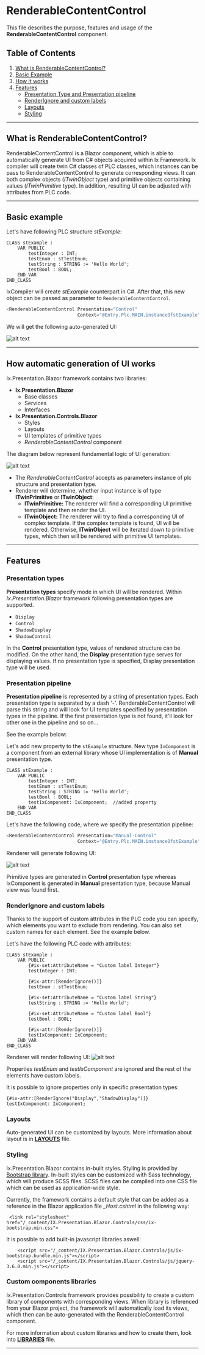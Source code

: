 # RenderableContentControl

This file describes the purpose, features and usage of the **RenderableContentControl** component.

## Table of Contents
1. [What is RenderableContentControl?](#id-RenderableContentControl)
2. [Basic Example](#id-bacisexample)
3. [How it works](#id-howitworks)
4. [Features](#id-features)
    - [Presentation Type and Presentation pipeline](#id-presentation)
    - [RenderIgnore and custom labels](#id-renderingore)
    - [Layouts](#id-layouts)
    - [Styling](#id-styling)
    
 ---   
<!-- ----------------------------------------------------------------------------------- -->
<div id='id-RenderableContentControl'/>

## What is RenderableContentControl?

RenderableContentControl is a Blazor component, which is able to automatically generate UI from C# objects acquired within Ix Framework. 
Ix compiler will create twin C# classes of PLC classes, which instances can be pass to RenderableContentControl to generate corresponding views. 
It can both complex objects (*ITwinObject* type) and primitive objects containing values (*ITwinPrimitive* type).
In addition, resulting UI can be adjusted with attributes from PLC code.

 ---   

<!-- ----------------------------------------------------------------------------------- -->
<div id='id-bacisexample'/>

## Basic example
Let's have following PLC structure *stExample*:
```T
CLASS stExample :
	VAR PUBLIC 
		testInteger : INT;
		testEnum : stTestEnum;
		testString : STRING := 'Hello World';
		testBool : BOOL;
	END_VAR    
END_CLASS
```
IxCompiler will create *stExample* counterpart in C#. After that, this new object can be passed as parameter to `RenderableContentControl`.
```C#
<RenderableContentControl Presentation="Control"
                          Context="@Entry.Plc.MAIN.instanceOfstExample"/>
```
We will get the following auto-generated UI:

![alt text](assets/test_example.png "Generated UI from stExample")

 ---   
<!-- ----------------------------------------------------------------------------------- -->
<div id='id-howitworks'/>

## How automatic generation of UI works

Ix.Presentation.Blazor framework contains two libraries: 
- **Ix.Presentation.Blazor**
    - Base classes
    - Services 
    - Interfaces 
- **Ix.Presentation.Controls.Blazor** 
    - Styles
    - Layouts
    - UI templates of primitive types
    - *RenderableContentControl* component

The diagram below represent fundamental logic of UI generation:

![alt text](assets/logic.png "Diagram of UI logic generation")

- The *RenderableContentControl* accepts as parameters instance of plc structure and presentation type.
- Renderer will determine, whether input instance is of type **ITwinPrimitive** or **ITwinObject**:
    - **ITwinPrimitive:** The renderer will find a corresponding UI primitive template and then render the UI.
    - **ITwinObject:** The renderer will try to find a corresponding UI of complex template. If the complex template is found, UI will be rendered. Otherwise, **ITwinObject** will be iterated down to primitive types, which then will be rendered with primitive UI templates.

<!-- ----------------------------------------------------------------------------------- -->

---
<div id='id-features'/>

## Features

<div id='id-presentation'/>

### **Presentation types**

**Presentation types** specify mode in which UI will be rendered. Within *Ix.Presentation.Blazor* framework following presentation types are supported.
- `Display`
- `Control`
- `ShadowDisplay`
- `ShadowControl`

In the **Control** presentation type, values of rendered structure can be modified. 
On the other hand, the **Display** presentation type serves for displaying values. 
If no presentation type is specified, Display presentation type will be used.

### **Presentation pipeline**

**Presentation pipeline** is represented by a string of presentation types.
Each presentation type is separated by a dash '-'. RenderableContentControl will parse this string and will look for UI templates specified by presentation types in the pipeline. If the first presentation type is not found, it'll look for other one in the pipeline and so on... 

See the example below:

Let's add new property to the `stExample` structure. New type `IxComponent` is a component from an external library whose UI implementation is of **Manual** presentation type.

```
CLASS stExample :
	VAR PUBLIC 
		testInteger : INT;
		testEnum : stTestEnum;
		testString : STRING := 'Hello World';
		testBool : BOOL;
		testIxComponent: IxComponent;  //added property
	END_VAR    
END_CLASS
```
Let's have the following code, where we specify the presentation pipeline:
```C#
<RenderableContentControl Presentation="Manual-Control"
                          Context="@Entry.Plc.MAIN.instanceOfstExample"/>
```
Renderer will generate following UI:

![alt text](assets/pipeline.png "UI generated with presentation pipeline")

Primitive types are generated in **Control** presentation type whereas IxComponent is generated in **Manual** presentation type, because Manual view was found first.

<div id='id-renderingore'/>

### **RenderIgnore and custom labels**


Thanks to the support of custom attributes in the PLC code you can specify, which elements you want to exclude from rendering. You can also set custom names for each element. See the example below.

Let's have the following PLC code with attributes:
```
CLASS stExample :
	VAR PUBLIC 
		{#ix-set:AttributeName = "Custom label Integer"}
		testInteger : INT;

		{#ix-attr:[RenderIgnore()]}   
		testEnum : stTestEnum;

		{#ix-set:AttributeName = "Custom label String"}
		testString : STRING := 'Hello World';

		{#ix-set:AttributeName = "Custom label Bool"}
		testBool : BOOL;

		{#ix-attr:[RenderIgnore()]}   
		testIxComponent: IxComponent;
	END_VAR  
END_CLASS
```

Renderer will render following UI:
![alt text](assets/renderignore_labels.png "Renderignore and custom labels")

Properties *testEnum* and *testIxComponent* are ignored and the rest of the elements have custom labels.

It is possible to ignore properties only in specific presentation types:

```
{#ix-attr:[RenderIgnore("Display","ShadowDisplay")]}  
testIxComponent: IxComponent;
```

<div id='id-layouts'/>

### **Layouts**
Auto-generated UI can be customized by layouts.
More information about layout is in **[LAYOUTS](LAYOUTS.MD)** file.
<div id='id-styling'/>

### **Styling**
Ix.Presentation.Blazor contains in-built styles. Styling is provided by [Bootstrap library](https://getbootstrap.com/). In-built styles can be customized with Sass technology, which will produce SCSS files. SCSS files can be compiled into one CSS file which can be used as application-wide style.

Currently, the framework contains a default style that can be added as a reference in the Blazor application file *_Host.cshtml* in the following way:

```
 <link rel="stylesheet" href="/_content/IX.Presentation.Blazor.Controls/css/ix-bootstrap.min.css">
```
It is possible to add built-in javascript libraries aswell:
```
    <script src="/_content/IX.Presentation.Blazor.Controls/js/ix-bootstrap.bundle.min.js"></script>
    <script src="/_content/IX.Presentation.Blazor.Controls/js/jquery-3.6.0.min.js"></script>
```
### **Custom components libraries**

Ix.Presentation.Controls framework provides possibility to create a custom library of components with corresponding views. 
When library is referenced from your Blazor project, the framework will automatically load its views, which then can be auto-generated with the RenderableContentControl component.

For more information about custom libraries and how to create them, look into **[LIBRARIES](LIBRARIES.md)** file.



---
